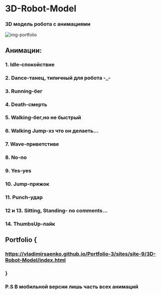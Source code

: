 # 3D-Robot-Model

### 3D модель робота с анимациями
 
![img-portfolio](https://user-images.githubusercontent.com/56477695/118872179-f2cb3e80-b8f0-11eb-8cf2-b80346162e39.jpg) 

## Анимации:

### 1. Idle-спокойствие

### 2. Dance-танец, типичный для робота -_-

### 3. Running-бег

### 4. Death-смерть

### 5. Walking-бег,но не быстрый

### 6. Walking Jump-хз что он делаеть...

### 7. Wave-приветстиве

### 8. No-no

### 9. Yes-yes

### 10. Jump-пряжок

### 11. Punch-удар

### 12 и 13. Sitting, Standing- no comments... 

### 14. ThumbsUp-лайк

## Portfolio {

### https://vladimirsaenko.github.io/Portfolio-3/sites/site-9/3D-Robot-Model/index.html

### }

### P.S В мобильной версии лишь часть всех анимаций
